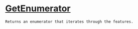 # [GetEnumerator](./Signature-100663446.md)

`Returns an enumerator that iterates through the features.`
